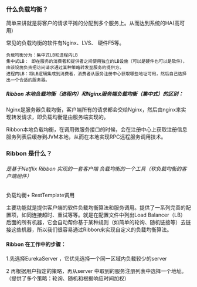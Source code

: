 ### 什么负载均衡？

简单来讲就是将客户的请求平摊的分配到多个服务上。从而达到系统的HA(高可用)

常见的负载均衡的软件有Nginx、LVS、 硬件F5等。

```
负载均衡分为：集中式LB和进程内LB
集中式LB： 即在服务的消费者和提供者之间使用独立的LB设施（可以是硬件也可以是软件），由该设施负责把访问请求通过某种策略转发至服务的提供方。
进程内LB：将LB逻辑集成到消费者，消费者从服务注册中心获取哪些地址可用，然后自己选择出一个合适的服务器。
```

##### Ribbon 本地负载均衡（进程内）和Nginx服务端负载均衡（集中式）的区别：

Nginx是服务器负载均衡，客户端所有的请求都会交给Nginx，然后由nginx来实现转发请求，即负载均衡是由服务端实现的。

Ribbon本地负载均衡，在调用微服务接口的时候，会在注册中心上获取注册信息服务列表后缓存到JVM本地，从而在本地实现RPC远程服务调用技术。



### Ribbon 是什么？

###### 是基于Netflix Ribbon 实现的一套客户端 负载均衡的一个工具（软负载均衡的客户端组件）

负载均衡+ RestTemplate调用



主要功能就是提供客户端的软件负载均衡算法和服务调用。提供了一系列完善的配置项，如同连接超时、重试等等。就是在配置文件中列出Load Balancer（LB） 后面的所有机器，它会自动帮你基于某种规则（如简单的轮询、随机链接等）去链接这些机器，所以我们很容易通过Ribbon来实现自定义的负载均衡算法。

#### Ribbon 在工作中的步骤：

1.先选择EurekaServer ，它优先选择一个同一区域内负载较少的server

2 再根据用户指定的策略，再从server 中取到的服务注册列表中选择一个地址。（提供了多个策略：轮询、随机和根据响应时间加权）





